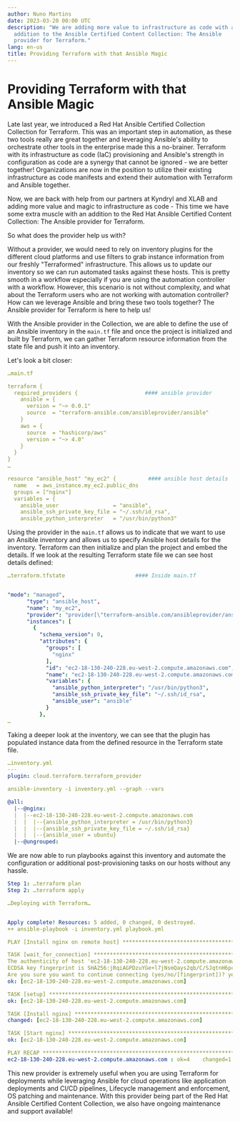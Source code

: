 ```yaml
---
author: Nuno Martins
date: 2023-03-20 00:00 UTC
description: "We are adding more value to infrastructure as code with an
  addition to the Ansible Certified Content Collection: The Ansible
  provider for Terraform."
lang: en-us
title: Providing Terraform with that Ansible Magic
---
```


# Providing Terraform with that Ansible Magic

Late last year, we introduced a Red Hat Ansible Certified Collection
Collection for Terraform.
This was an important step in automation, as these two tools really are
great together and leveraging Ansible\'s ability to orchestrate other
tools in the enterprise made this a no-brainer. Terraform with its
infrastructure as code (IaC) provisioning and Ansible's strength in
configuration as code are a synergy that cannot be ignored - we are
better together! Organizations are now in the position to utilize their
existing infrastructure as code manifests and extend their automation
with Terraform and Ansible together.  

Now, we are back with help
from our partners at Kyndryl and XLAB and adding more value and magic to
infrastructure as code - This time we have some extra muscle with an
addition to the Red Hat Ansible Certified Content Collection: The
Ansible provider for Terraform.

So what does the provider help us with?

Without a provider, we would need to rely on inventory plugins for the
different cloud platforms and use filters to grab instance information
from our freshly "Terraformed" infrastructure. This allows us to
update our inventory so we can run automated tasks against these hosts.
This is pretty smooth in a workflow especially if you are using the
automation controller with a workflow. However, this scenario is not
without complexity, and what about the Terraform users who are not
working with automation controller? How can we leverage Ansible and
bring these two tools together? The Ansible provider for Terraform is
here to help us!

With the Ansible provider in the Collection, we are able to define the
use of an Ansible inventory in the `main.tf` file and once the project is
initialized and built by Terraform, we can gather Terraform resource
information from the state file and push it into an inventory.

Let's look a bit closer:

```yml
…main.tf

terraform {
  required_providers {                     #### ansible provider
    ansible = {
      version = "~> 0.0.1"
      source  = "terraform-ansible.com/ansibleprovider/ansible"
    }
    aws = {
      source  = "hashicorp/aws"
      version = "~> 4.0"
    }
  }
}
…

resource "ansible_host" "my_ec2" {          #### ansible host details
  name   = aws_instance.my_ec2.public_dns
  groups = ["nginx"]
  variables = {
    ansible_user                 = "ansible",
    ansible_ssh_private_key_file = "~/.ssh/id_rsa",
    ansible_python_interpreter   = "/usr/bin/python3"
```

Using the provider in the `main.tf` allows us
to indicate that we want to use an Ansible inventory and allows us to
specify Ansible host details for the inventory. Terraform can then
initialize and plan the project and embed the details. If we look at the
resulting Terraform state file we can see host details
defined:

```yml
…terraform.tfstate                      #### Inside main.tf


"mode": "managed",
      "type": "ansible_host",
      "name": "my_ec2",
      "provider": "provider[\"terraform-ansible.com/ansibleprovider/ansible\"]",
      "instances": [
        {
          "schema_version": 0,
          "attributes": {
            "groups": [
              "nginx"
            ],
            "id": "ec2-18-130-240-228.eu-west-2.compute.amazonaws.com",
            "name": "ec2-18-130-240-228.eu-west-2.compute.amazonaws.com",
            "variables": {
              "ansible_python_interpreter": "/usr/bin/python3",
              "ansible_ssh_private_key_file": "~/.ssh/id_rsa",
              "ansible_user": "ansible"
            }
          },
…

```

Taking a deeper look at the inventory, we can see that the plugin has
populated instance data from the defined resource in the Terraform state
file.

```yml
…inventory.yml
---
plugin: cloud.terraform.terraform_provider
```

``` yml
ansible-inventory -i inventory.yml --graph --vars

@all:
  |--@nginx:
  |  |--ec2-18-130-240-228.eu-west-2.compute.amazonaws.com
  |  |  |--{ansible_python_interpreter = /usr/bin/python3}
  |  |  |--{ansible_ssh_private_key_file = ~/.ssh/id_rsa}
  |  |  |--{ansible_user = ubuntu}
  |--@ungrouped:
```

We are now able to run playbooks against this inventory and automate
the configuration or additional post-provisioning tasks on our hosts
without any hassle.

```yml
Step 1: …terraform plan
Step 2: …terraform apply

…Deploying with Terraform…


Apply complete! Resources: 5 added, 0 changed, 0 destroyed.
++ ansible-playbook -i inventory.yml playbook.yml

PLAY [Install nginx on remote host] *****************************************************************************************

TASK [wait_for_connection] **************************************************************************************************
The authenticity of host 'ec2-18-130-240-228.eu-west-2.compute.amazonaws.com (18.130.240.228)' can't be established.
ECDSA key fingerprint is SHA256:jRqiAGPDzuYGe+l7jNsmQays2qb/C/SJqtnH6pc42ns.
Are you sure you want to continue connecting (yes/no/[fingerprint])? yes
ok: [ec2-18-130-240-228.eu-west-2.compute.amazonaws.com]

TASK [setup] ****************************************************************************************************************
ok: [ec2-18-130-240-228.eu-west-2.compute.amazonaws.com]

TASK [Install nginx] ********************************************************************************************************
changed: [ec2-18-130-240-228.eu-west-2.compute.amazonaws.com]

TASK [Start nginx] **********************************************************************************************************
ok: [ec2-18-130-240-228.eu-west-2.compute.amazonaws.com]

PLAY RECAP ******************************************************************************************************************
ec2-18-130-240-228.eu-west-2.compute.amazonaws.com : ok=4    changed=1    unreachable=0    failed=0    skipped=0    rescued=0    ignored=0
```

This new provider is extremely useful when you are using Terraform for deployments while leveraging Ansible for cloud operations like application deployments and CI/CD pipelines, Lifecycle management and enforcement, OS patching and maintenance.
With this provider being part of the Red Hat Ansible Certified Content Collection, we also have ongoing maintenance and support available!
